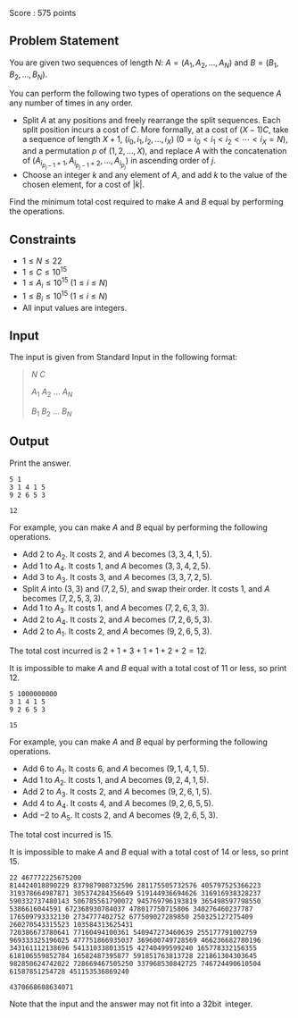 Score : $575$ points

## Problem Statement

You are given two sequences of length $N$: $A=(A_1,A_2,\ldots,A_N)$ and $B=(B_1,B_2,\ldots,B_N)$.

You can perform the following two types of operations on the sequence $A$ any number of times in any order.

- Split $A$ at any positions and freely rearrange the split sequences. Each split position incurs a cost of $C$.
More formally, at a cost of $(X-1)C$, take a sequence of length $X+1$, $(i_0,i_1,i_2,\ldots,i_X)\ (0=i_0\lt i_1\lt i_2\lt\cdots\lt i_X=N)$, and a permutation $p$ of $(1,2,\ldots,X)$, and replace $A$ with the concatenation of $(A_{i_{p_j-1}+1},A_{i_{p_j-1}+2},\ldots,A_{i_{p_j}})$ in ascending order of $j$.
- Choose an integer $k$ and any element of $A$, and add $k$ to the value of the chosen element, for a cost of $|k|$.

Find the minimum total cost required to make $A$ and $B$ equal by performing the operations.

## Constraints

- $1\leq N\leq22$
- $1\leq C\leq10^{15}$
- $1\leq A_i\leq10^{15}\ (1\leq i\leq N)$
- $1\leq B_i\leq10^{15}\ (1\leq i\leq N)$
- All input values are integers.

## Input

The input is given from Standard Input in the following format:

> $N$ $C$
> 
> $A_1$ $A_2$ $\ldots$ $A_N$
> 
> $B_1$ $B_2$ $\ldots$ $B_N$

## Output

Print the answer.

```input1
5 1
3 1 4 1 5
9 2 6 5 3
```

```output1
12
```

For example, you can make $A$ and $B$ equal by performing the following operations.

- Add $2$ to $A_2$. It costs $2$, and $A$ becomes $(3,3,4,1,5)$.
- Add $1$ to $A_4$. It costs $1$, and $A$ becomes $(3,3,4,2,5)$.
- Add $3$ to $A_3$. It costs $3$, and $A$ becomes $(3,3,7,2,5)$.
- Split $A$ into $(3,3)$ and $(7,2,5)$, and swap their order. It costs $1$, and $A$ becomes $(7,2,5,3,3)$.
- Add $1$ to $A_3$. It costs $1$, and $A$ becomes $(7,2,6,3,3)$.
- Add $2$ to $A_4$. It costs $2$, and $A$ becomes $(7,2,6,5,3)$.
- Add $2$ to $A_1$. It costs $2$, and $A$ becomes $(9,2,6,5,3)$.

The total cost incurred is $2+1+3+1+1+2+2=12$.

It is impossible to make $A$ and $B$ equal with a total cost of $11$ or less, so print $12$.

```input2
5 1000000000
3 1 4 1 5
9 2 6 5 3
```

```output2
15
```

For example, you can make $A$ and $B$ equal by performing the following operations.

- Add $6$ to $A_1$. It costs $6$, and $A$ becomes $(9,1,4,1,5)$.
- Add $1$ to $A_2$. It costs $1$, and $A$ becomes $(9,2,4,1,5)$.
- Add $2$ to $A_3$. It costs $2$, and $A$ becomes $(9,2,6,1,5)$.
- Add $4$ to $A_4$. It costs $4$, and $A$ becomes $(9,2,6,5,5)$.
- Add $-2$ to $A_5$. It costs $2$, and $A$ becomes $(9,2,6,5,3)$.

The total cost incurred is $15$.

It is impossible to make $A$ and $B$ equal with a total cost of $14$ or less, so print $15$.

```input3
22 467772225675200
814424018890229 837987908732596 281175505732576 405797525366223 319378664987871 305374284356649 519144936694626 316916938328237 590332737480143 506785561790072 945769796193819 365498597798550 5386616044591 672368930784037 478017750715806 340276460237787 176509793332130 2734777402752 677509027289850 250325127275409 260270543315523 103584313625431
720386673780641 77160494100361 540947273460639 255177791002759 969333325196025 477751866935037 369600749728569 466236682780196 343161112138696 541310338013515 42740499599240 165778332156355 618106559852784 16582487395877 591851763813728 221861304303645 982850624742022 728669467505250 337968530842725 746724490610504 61587851254728 451153536869240
```

```output3
4370668608634071
```

Note that the input and the answer may not fit into a $32\operatorname{bit}$ integer.